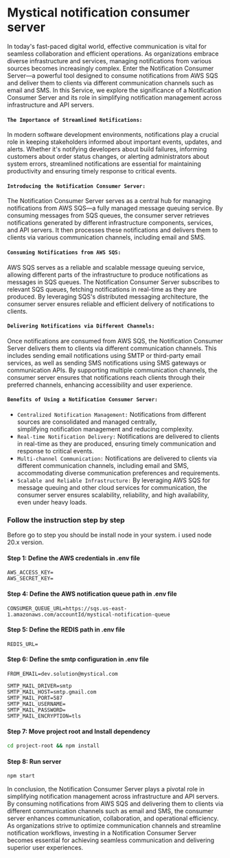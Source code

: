 # Mystical notification consumer server
In today's fast-paced digital world, effective communication is vital for seamless collaboration and efficient operations. As organizations embrace diverse infrastructure and services, managing notifications from various sources becomes increasingly complex. Enter the Notification Consumer Server—a powerful tool designed to consume notifications from AWS SQS and deliver them to clients via different communication channels such as email and SMS. In this Service, we explore the significance of a Notification Consumer Server and its role in simplifying notification management across infrastructure and API servers.

#### `The Importance of Streamlined Notifications:`
In modern software development environments, notifications play a crucial role in keeping stakeholders informed about important events, updates, and alerts. Whether it's notifying developers about build failures, informing customers about order status changes, or alerting administrators about system errors, streamlined notifications are essential for maintaining productivity and ensuring timely response to critical events.

#### `Introducing the Notification Consumer Server:`
The Notification Consumer Server serves as a central hub for managing notifications from AWS SQS—a fully managed message queuing service. By consuming messages from SQS queues, the consumer server retrieves notifications generated by different infrastructure components, services, and API servers. It then processes these notifications and delivers them to clients via various communication channels, including email and SMS.

#### `Consuming Notifications from AWS SQS:`
AWS SQS serves as a reliable and scalable message queuing service, allowing different parts of the infrastructure to produce notifications as messages in SQS queues. The Notification Consumer Server subscribes to relevant SQS queues, fetching notifications in real-time as they are produced. By leveraging SQS's distributed messaging architecture, the consumer server ensures reliable and efficient delivery of notifications to clients.

#### `Delivering Notifications via Different Channels:`
Once notifications are consumed from AWS SQS, the Notification Consumer Server delivers them to clients via different communication channels. This includes sending email notifications using SMTP or third-party email services, as well as sending SMS notifications using SMS gateways or communication APIs. By supporting multiple communication channels, the consumer server ensures that notifications reach clients through their preferred channels, enhancing accessibility and user experience.

#### `Benefits of Using a Notification Consumer Server:`

  - `Centralized Notification Management:` Notifications from different sources are consolidated and managed centrally,   
     simplifying notification management and reducing complexity.
  - `Real-time Notification Delivery:` Notifications are delivered to clients in real-time as they are produced, ensuring 
    timely communication and response to critical events.
  - `Multi-channel Communication:` Notifications are delivered to clients via different communication channels, including email 
    and SMS, accommodating diverse communication preferences and requirements.
  - `Scalable and Reliable Infrastructure:` By leveraging AWS SQS for message queuing and other cloud services for 
    communication, the consumer server ensures scalability, reliability, and high availability, even under heavy loads.


### Follow the instruction step by step
Before go to step you should be install node in your system. i used node 20.x version.


#### Step 1: Define the AWS credentials in .env file
```
AWS_ACCESS_KEY=
AWS_SECRET_KEY=
```

#### Step 4: Define the AWS notification queue path in .env file
```
CONSUMER_QUEUE_URL=https://sqs.us-east-1.amazonaws.com/accountId/mystical-notification-queue
```

#### Step 5: Define the REDIS path in .env file
```
REDIS_URL=
```

#### Step 6: Define the smtp configuration in .env file
```
FROM_EMAIL=dev.solution@mystical.com

SMTP_MAIL_DRIVER=smtp
SMTP_MAIL_HOST=smtp.gmail.com
SMTP_MAIL_PORT=587
SMTP_MAIL_USERNAME=
SMTP_MAIL_PASSWORD=
SMTP_MAIL_ENCRYPTION=tls
```

#### Step 7: Move project root and Install dependency
```sh
cd project-root && npm install
```

#### Step 8: Run server
```sh
npm start
```


In conclusion, the Notification Consumer Server plays a pivotal role in simplifying notification management across infrastructure and API servers. By consuming notifications from AWS SQS and delivering them to clients via different communication channels such as email and SMS, the consumer server enhances communication, collaboration, and operational efficiency. As organizations strive to optimize communication channels and streamline notification workflows, investing in a Notification Consumer Server becomes essential for achieving seamless communication and delivering superior user experiences.
